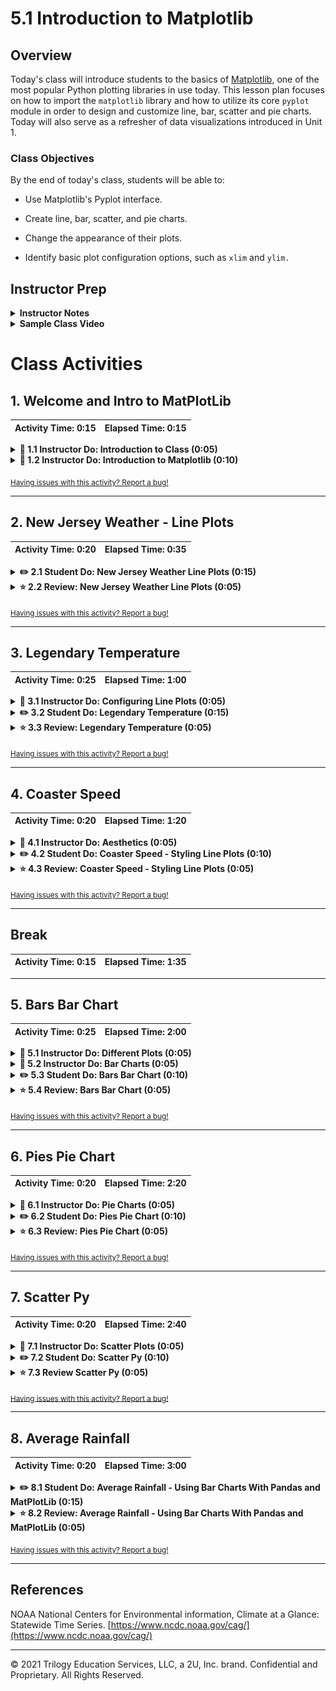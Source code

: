 # 5.1 Introduction to Matplotlib

## Overview

Today's class will introduce students to the basics of [Matplotlib](http://Matplotlib.org/), one of the most popular Python plotting libraries in use today. This lesson plan focuses on how to import the `matplotlib` library and how to utilize its core `pyplot` module in order to design and customize line, bar, scatter and pie charts. Today will also serve as a refresher of data visualizations introduced in Unit 1.

### Class Objectives

By the end of today's class, students will be able to:

* Use Matplotlib's Pyplot interface.

* Create line, bar, scatter, and pie charts.

* Change the appearance of their plots.

* Identify basic plot configuration options, such as `xlim` and `ylim.`

## Instructor Prep

<details>
  <summary><strong>Instructor Notes</strong></summary>

* A note on potential errors caused by the Matplotlib library:

  * `%matplotlib notebook` is used in a number of activities. It not only makes a plot interactive, but it also allows it to be updated after the initial plot. If students encounter weirdness during the activities, check to see that they use this line before importing the plotting libraries.

  * Ideally, students should update their Matplotlib to version 2.2 or newer. A bug with earlier versions resizes plots after an image is exported with the `savefig` method.

* The solutions to most of today's activities are fairly simple. The instructor should approach each exercise by presenting the expected output, briefly discussing the code used to generate it, and sharing the final image, but withholding the example code until the activity review.

  * This is to encourage students to develop the habit of exploring the Matplotlib documentation. A large part of the process of developing plots with the library is reading [examples](http://Matplotlib.org/examples/index.html), so it is important for them to become accustomed to this workflow.

* Please refer to our [Student FAQs?](../../../05-Instructor-Resources/README.md#unit-05-matplotlib) for answers to questions frequently asked by students of this program. If you have any recommendations for additional questions, feel free to log an issue or a pull request with your desired additions.

* Have your TAs refer to the [Time Tracker](TimeTracker.xlsx) to stay on track.

* Lastly, as a reminder, these slideshows are for instructor use only; when distributing slides to students, please first export the slides to a PDF file. You may then send out the PDF file.

</details>

<details>
  <summary><strong>Sample Class Video</strong></summary>

* To view an example class lecture, see: [Class Video](https://codingbootcamp.hosted.panopto.com/Panopto/Pages/Viewer.aspx?id=ec176c10-1f37-4547-8e89-0e598aa6d66a). Note that video may not reflect the latest lesson plan.

</details>

# Class Activities

## 1. Welcome and Intro to MatPlotLib

| Activity Time:       0:15 |  Elapsed Time:      0:15  |
|---------------------------|---------------------------|

<details>
  <summary><strong>📣 1.1 Instructor Do: Introduction to Class (0:05)</strong></summary>

* Open the [slideshow](https://docs.google.com/presentation/d/1pJMdqh6TjdRAiZzT0y8dgeUYSTwRMODxB6MLyvOxacI) and use slides 1–4 to as you cover the following talking points:

  * This week we will be learning how to plot and analyze our datasets using Python.

  * Today's class will introduce students to Matplotlib, one of the most popular Python charting libraries in use.

  * We will focus in particular on familiarizing ourselves with the basics of a module named Pyplot, which we can use to create simple charts quickly.

* Send out the [Student Guide](../StudentGuide.md), which contains the class objectives and useful links that students can refer to during this week's activities.

</details>

<details>
  <summary><strong>📣 1.2 Instructor Do: Introduction to Matplotlib (0:10)</strong></summary>

* Open the [slideshow](https://docs.google.com/presentation/d/1pJMdqh6TjdRAiZzT0y8dgeUYSTwRMODxB6MLyvOxacI)  and use slides 5–10 to accompany the beginning of this demonstration.

* Open and run [01-Ins_BasicLineGraphs/exponential_chart.ipynb](Activities/01-Ins_BasicLineGraphs/Solved/exponential_chart.ipynb) in Jupyter Notebook to show students how Pyplot can be used to create an exponential line plot. Be sure to cover the following talking points:

  * For many of our Python activities, we will generate our data using the NumPy library. The NumPy library contains many built-in methods to generate and manipulate simple or complex data types.

  * `np.arange(start, end, step)` creates a NumPy array of numbers from `start` to `end`, where each number in the array is a `step` away from the next ones.

  * A NumPy array is similar to a Python list, but they are not the same thing. A Python list can contain elements of various data types. In contrast, a NumPy array must contain only a single data type. This allows for faster computation and more efficient storage.

  * The `e_x` list is created using a list comprehension. List comprehensions allow lists to be created using mathematic formulas. For example, the one being used in this application takes values from the `x_axis` list one at a time, finds the exponent, and stores the response within a list.

    ![NumPy and List Comprehensions](Images/01-IntroToMatPlot_Lists.png)

  * Matplotlib allows users to generate plots by setting one list or array as the x-axis and another as the y-axis. It really is as simple as calling `plt.plot()`, passing those 2 lists through as parameters, and then calling `plt.show()` to print the chart to the screen.

  * Matplotlib handles the details of painting charts to the screen, but the programmer has full control over each stage of the drawing process if they really need it. By using `plt.xlabel()` and `plt.ylabel`, for example, users can easily add axis titles to their charts.

    ![Drawing a Line Chart](Images/01-IntroToMatPlot_MakeChart.png)

* Open and run [01-Ins_BasicLineGraphs/SinCos.ipynb](Activities/01-Ins_BasicLineGraphs/Solved/sin_cos.ipynb) in Jupyter Notebook to show students how Pyplot can be used to create a plot with multiple lines. Be sure to cover the following talking points:

  * `np.arange()`, `np.sin()`, and `np.cos()` are all being used to create the lists for the application's charts.

  * Charting multiple lines on the same chart is as simple as calling `plt.plot()` 2 times and providing Pyplot with different values.

    ![Sin and Cos](Images/01-IntroToMatPlot_SinCos.png)

  * While this plot is very simple, it introduces all of the major tools required to build much prettier plots in the future.

* Remind students that visualizations of data are valuable for far more than aesthetics. Trends and human insights buried within complex datasets are often clearest when the data is visualized in some way.

* Open the [Bay Area Weather blog post](https://ermlab.com/en/blog/data-science/pandas-weather-data-visualization-tutorial/), or just the [image](Images/01-temperature.png) and point out that the trend that each city follows is clear from the graphic but may _not_ be obvious in a table.

    ![Bay Area Weather screenshot](Images/01-temperature.png)

</details>

<sub>[Having issues with this activity? Report a bug!](https://bit.ly/39AltaI)</sub>

- - -

## 2. New Jersey Weather - Line Plots

| Activity Time:       0:20 |  Elapsed Time:      0:35  |
|---------------------------|---------------------------|

<details>
  <summary><strong>✏️ 2.1 Student Do: New Jersey Weather Line Plots (0:15)</strong></summary>

* **File:** [02-Stu_NJTemp/Unsolved/nj_temp.ipynb](Activities/02-Stu_NJTemp-LinePlots/Unsolved/nj_temp.ipynb)

* **Instructions:** [README](Activities/02-Stu_NJTemp-LinePlots/README.md)

* In this activity, students will create a series of line plots using temperature data from New Jersey.

* Open [02-Stu_NJTemp/Solved/NJ_temp.ipynb](Activities/02-Stu_NJTemp-LinePlots/Solved/NJ_temp.ipynb) in the Jupyter Notebook and run the code to show the end results of the application.

* You may choose to open the [slideshow](https://docs.google.com/presentation/d/1pJMdqh6TjdRAiZzT0y8dgeUYSTwRMODxB6MLyvOxacI) and use slides 11–13 to accompany this activity.

</details>

<details>
  <summary><strong>⭐ 2.2 Review: New Jersey Weather Line Plots (0:05)</strong></summary>

* Open [02-Stu_NJTemp/nj_temp.ipynb](Activities/02-Stu_NJTemp-LinePlots/Solved/NJ_temp.ipynb) within the Jupyter Notebook and go through the code line by line with the class, answering whatever questions they may have.

  * A list of numbers ranging from 1 to 12 are created using `np.arange(1,13,1)`. The parameters passed tell NumPy to start at 1 and finish before 13, and that each value should be 1 greater than the last.

  * In order to create the Fahrenheit chart, simply pass the `x_axis` and `points` lists into `plt.plot()` and then run `plt.show()`.

    ![Fahrenheit Plot](Images/02-NJTemp_Fahrenheit.png)

  * To convert the values within the points list to Celsius, use a list comprehension where each value in the initial list is passed through the following formula: (x-32) * 0.56.

    ![Celsius Plot](Images/02-NJTemp_Celsius.png)

  * Showing both lines on a single chart is as simple as running the code for drawing both of the charts within the same cell and then using the `plt.show()` method.

</details>

<sub>[Having issues with this activity? Report a bug!](https://bit.ly/343vxHS)</sub>

- - -

## 3. Legendary Temperature

| Activity Time:       0:25 |  Elapsed Time:      1:00  |
|---------------------------|---------------------------|

<details>
  <summary><strong>📣 3.1 Instructor Do: Configuring Line Plots (0:05)</strong></summary>

* Open the [slideshow](https://docs.google.com/presentation/d/1pJMdqh6TjdRAiZzT0y8dgeUYSTwRMODxB6MLyvOxacI) and use slides 14–17 to accompany the beginning of this demonstration as you cover the following talking points:

  * Matplotlib's basic line plots are rather bland.

  * Matplotlib offers considerable control over the details of our plots' appearances.

  * The easiest way to change the way things look in Matplotlib is to use **keyword arguments** to configure the behavior of `plot`.

* Send out the updated sine and cosine example titled [03-Ins_ConfiguringLinePlots/line_config.ipynb](Activities/03-Ins_ConfiguringLinePlots/Solved/line_config.ipynb) and open the code within Jupyter Notebook. Explain the following:

  * While not massively different aesthetically, this new version of the sin/cos plot does introduce some additional components.

  * `plt.hlines()` is used to draw a horizontal line. This method takes in 3 parameters: the _y_ value across which the line will be drawn, the _x_ value where the line will start, and the _x_ value where the line will end.

  * The transparency of the horizontal line can also be set using the `alpha=` keyword and passing a number between 0 and 1. This setting is possible with most Matplotlib plotting functions.

    ![Horizontal Line](Images/03-LineConfiguration_HLines.png)

* Draw attention to the lines being drawn and set to `sin_handle,` and `cos_handle,` and explain:

  * `pyplot.plot` returns a list of the lines that were added to the plot.

  * This bit of code is using argument unpacking to select only the first line from that list of lines.

  * So, calling the `sine_handle` is a reference to the lines object.

  * `plt.plot()` can take in more parameters than just the **x** and **y** values for the line being charted. For example, the markers for a plot can be set using `marker=`, the color of a plot can be set using `color=`, and the label for a line can be set using `label=`.

    ![Tupled Plots](Images/03-LineConfiguration_Tupled.png)

  * The `plt.legend()` method allows the user to create a legend for their chart. The `loc` argument is used to set the location of the legend on the chart.

  * While the `plt.show()` command has not changed, a new line called `plt.savefig()` has been added which will save a version of the chart to an external file. Simply pass the file path desired as a parameter to save the image.

    ![Adding Legends](Images/03-LineConfiguration_Legend.png)

* Explain that the different [markers](http://Matplotlib.org/api/markers_api.html) and [colors](http://Matplotlib.org/api/colors_api.html) are available in the documentation, which students are encouraged to peruse when building their plots.

</details>

<details>
  <summary><strong>✏️ 3.2 Student Do: Legendary Temperature (0:15)</strong></summary>

* **File:** [avg_temp.png](Activities/04-Stu_LegendaryTemperature/Images/avg_temp.png)

* **Instructions:** [README](Activities/04-Stu_LegendaryTemperature/README.md)

  * In this activity, students will edit the line plots they created earlier so that these charts are more visually interesting.

* Encourage students to play with additional configuration options beyond those asked for. Send out links to the Matplotlib API so that students can play around with the library when they finish the activity.

* You may choose to open the [slideshow](https://docs.google.com/presentation/d/1pJMdqh6TjdRAiZzT0y8dgeUYSTwRMODxB6MLyvOxacI) and use slides 18–20 to accompany this activity. Otherwise, show the students what chart they will be attempting to create.

![avg_temp.png](Activities/04-Stu_LegendaryTemperature/Images/avg_temp.png)

</details>

<details>
  <summary><strong>⭐ 3.3 Review: Legendary Temperature (0:05)</strong></summary>

* Open [04-Stu_LegendaryTemperature/legendary_temp.ipynb](Activities/04-Stu_LegendaryTemperature/Solved/legendary_temp.ipynb) within the Jupyter Notebook and go through the code line by line with the class, answering whatever questions they may have. Cover the following talking points:

  * Both `fahrenheit` and `celsius` are followed by commas to set them as tuples. This is crucial because `plt.legend()` expects to be handed tuples within its `handles` parameter and would return an error otherwise.

  * The `loc` parameter of `plt.legend()` has been set to "best" within this application. This allows Matplotlib to decide where to place the legend so that it does not get in the way.

    ![Plot Formatting Code](Images/04-LegendaryTemp_Formatting.png)

* Check with the class to see what interesting formatting options they uncovered during this activity and ask a couple of them to come up and explain their code to the class.

</details>

<sub>[Having issues with this activity? Report a bug!](https://bit.ly/3dO6M6Z)</sub>

- - -

## 4. Coaster Speed

| Activity Time:       0:20 |  Elapsed Time:      1:20  |
|---------------------------|---------------------------|

<details>
  <summary><strong>📣 4.1 Instructor Do: Aesthetics (0:05)</strong></summary>

* Open the [slideshow](https://docs.google.com/presentation/d/1pJMdqh6TjdRAiZzT0y8dgeUYSTwRMODxB6MLyvOxacI) and use slides 21–27 to accompany the beginning of this demo while covering the following talking points:

  * The best plots, like the best code, are easy to read. Emphasize that this is different from being beautiful. Graphics need not be artistic, but they should be easy to understand.

  * Some ways to improve readability include:

    * Adding labels to the x-axis

    * Adding labels to the y-axis

    * Adding titles to plots

    * Limiting the extent of the plot to bound the plot's data points

  * In some cases, adding grids can also help but this can be very situational.

  * Adding labels ensures that the graphic remains honest and easy to understand, even in cases where the visualization is not immediately transparent to most viewers, such as with [Sankey diagrams](https://en.wikipedia.org/wiki/Sankey_diagram).

  * Limiting the extent of the plot maximizes the [data-to-ink ratio](https://infovis-wiki.net/wiki/Data-Ink_Ratio) and constrains the plot to display only relevant information.

* Open the [basic aesthetics added to sine and cosine plot](Images/05-Aesthetics_Output.png). Explain the following:

  * This plot is not yet attractive but is more readable than the previous plots, thanks to the labels and changes being made to the x-axis.

  * `plt.xlabel()`, `plt.ylabel()`, and `plt.title()` are fairly self-explanatory. Simply pass a string into them as a parameter, and the labels and title will be drawn onto the chart.

  * `plt.xlim()` and `plt.ylim()` are used to set where the axes for the chart should begin and end. Matplotlib will naturally create charts with a lot of empty space and these methods can help to limit that.

  * `plt.grid()` is also fairly obvious. Through its use, gridlines are added to the chart.

    ![updated sine and cosine plot](Activities/05-Ins_Aesthetics/Images/sin_cos_with_markers.png)

</details>

<details>
  <summary><strong>✏️ 4.2 Student Do: Coaster Speed - Styling Line Plots (0:10)</strong></summary>

* **File:** [Coaster Speed Chart](Activities/06-Stu_RollerCoaster-StylingLinePlots/Images/CoasterSpeed.png)

* **Instructions:** [README](Activities/06-Stu_RollerCoaster-StylingLinePlots/README.md)

* In this activity, students will create a line chart that graphs the speed of a roller coaster over time. They will then style the chart and add some aesthetics to it.

* You may choose to open the [slideshow](https://docs.google.com/presentation/d/1pJMdqh6TjdRAiZzT0y8dgeUYSTwRMODxB6MLyvOxacI) and use slides 28–30 to accompany this activity. Otherwise show the students what chart they will be attempting to create.

![Coaster Speed Chart](Images/06-CoasterSpeed_Output.png)

</details>

<details>
  <summary><Strong>⭐ 4.3 Review: Coaster Speed - Styling Line Plots (0:05)</strong></summary>

* Open up [06-Stu_RollerCoaster/coaster_speed.ipynb](Activities/06-Stu_RollerCoaster-StylingLinePlots/Solved/coaster_speed.ipynb) within the Jupyter Notebook and go through the code line by line with the class, answering whatever questions they may have. Cover the following talking points:

  * `plt.title()`, `plt.xlabel()`, and `plt.ylabel()` are used to set the title and axis labels.

  * `plt.xlim()` and `plt.ylim()` are set so that there is as little empty space as possible on the chart while still making it understandable.

    ![Coaster Code](Images/06-CoasterSpeed_Code_1.png)

    ![Coaster Code](Images/06-CoasterSpeed_Code_2.png)

</details>

<sub>[Having issues with this activity? Report a bug!](https://bit.ly/2xF1JFE)</sub>

- - -

## Break

| Activity Time:       0:15 |  Elapsed Time:      1:35  |
|---------------------------|---------------------------|

- - -

## 5. Bars Bar Chart

| Activity Time:       0:25 |  Elapsed Time:      2:00  |
|---------------------------|---------------------------|

<details>
  <summary><strong>📣 5.1 Instructor Do: Different Plots (0:05)</strong></summary>

* Open the [slideshow](https://docs.google.com/presentation/d/1pJMdqh6TjdRAiZzT0y8dgeUYSTwRMODxB6MLyvOxacI) and use slides 32–34 while covering the following talking points:

  * Matplotlib provides a simple interface for producing more than line plots.

  * The most common charts students will generate are line charts, bar charts, pie charts, and scatter plots.

  * **Bar charts** are useful for comparing different entities to one another.

  * **Pie charts** are suitable for displaying parts of a whole—in particular, the amount each constituent contributes to the complete dataset.

  * **Scatter plots** are good for displaying where points fall with respect to 2 different factors.

  * It's important to choose the right plot for a given dataset; the wrong choice can make a graphic less readable or even make the data misleading.

  * Some data might lend itself to different plots; some data can be reasonably displayed via bar or pie chart, for instance.

</details>

<details>
  <summary><strong>📣 5.2 Instructor Do: Bar Charts (0:05)</strong></summary>

* Open the [slideshow](https://docs.google.com/presentation/d/1pJMdqh6TjdRAiZzT0y8dgeUYSTwRMODxB6MLyvOxacI) and use slides 35–39 while covering the following talking points:

  * Bar charts are particularly useful when trying to visualize data that is counted or a single variable that is measured multiple times.

    * Data that comes from a single variable is called **univariate**.

    * For example, the amount of rainfall per month for a given location or the results of a poll containing a few different categories could be visualized effectively with a bar chart.

  * Bar charts are not very useful when comparing **bivariate** data, or data that compares 2 different variables.

    * For example, a dataset comparing the number of ice cream bars sold versus daily temperature would not be visualized well using a bar chart.

* Ask the students to think of a few other examples of univariate datasets that would be visualized well with bar charts.

* Open the bar chart example within Jupyter Notebook: [07-Ins_BarCharts/bar_chart.ipynb](Activities/07-Ins_BarCharts/Solved/bar_chart.ipynb). Cover the following talking points:

  * When dealing with bar charts, it is necessary to provide the heights of each bar within an array.

  * The x-axis will also be an array whose length must equal that of the list of heights.

  * Instead of using `plt.plot()` bar charts are drawn using `plt.bar()`.

  * The `align` parameter for `plt.bar()` is center to center the data on each tick.

    ![Axes and Plotting](Images/07-BarCharts_Plot.png)

  * An additional aesthetic challenge unique to bar charts is aligning the tick locations on the x-axis and providing textual, rather than numeric, labels.

  * The `tick_locations` list created within this application places a tick for each value in the `x_axis`.

    ![Ticks](Images/07-BarCharts_Ticks.png)

  * `plt.xlim()` and `plt.ylim()` are set so that there is some space between the bars and the edge of the chart. This makes the chart look a little better aesthetically.

</details>

<details>
  <summary><strong>✏️ 5.3 Student Do: Bars Bar Chart (0:10)</strong></summary>

* **Files:**

  * [08-Stu_PyBars/py_bars.ipynb](Activities/08-Stu_PyBars/Unsolved/py_bars.ipynb)

  * [Bars Bar Chart](Activities/08-Stu_PyBars/Images/BarDensity.png)

* **Instructions:** [README.md](Activities/08-Stu_PyBars/README.md)

* In this activity, students will create a bar chart that visualizes the density of bars within major U.S. cities.

* You may choose to open the [slideshow](https://docs.google.com/presentation/d/1pJMdqh6TjdRAiZzT0y8dgeUYSTwRMODxB6MLyvOxacI) and use slides 40–42 to accompany this activity. Otherwise, show the students what chart they will be attempting to create.

![PyBars Output](Images/08-PyBars_Output.png)

</details>

<details>
  <summary><strong>⭐ 5.4 Review: Bars Bar Chart (0:05)</strong></summary>

* Open [08-Stu_PyBars/py_bars.ipynb](Activities/08-Stu_PyBars/Solved/py_bars.ipynb) within the Jupyter Notebook and go through the code line by line with the class, answering whatever questions they may have.

* Focus on the ticks set for the bar chart in particular.

* Explain that `plt.xlim()` is set to go from -0.75 to the length of the y-axis minus 0.25 so that there is a degree of space between the leftmost bar and the edge of the chart.

    ![PyBars Code](Images/08-PyBars_Code.png)

* Explain that the process of tweaking aesthetic parameters can be time consuming. This is why we always want to save our Python code that we use to generate figures - a notebook or script makes recreating any plot trivial.

</details>

<sub>[Having issues with this activity? Report a bug!](https://bit.ly/2xF1JFE)</sub>

- - -

## 6. Pies Pie Chart

| Activity Time:       0:20 |  Elapsed Time:      2:20  |
|---------------------------|---------------------------|

<details>
  <summary><strong>📣 6.1 Instructor Do: Pie Charts (0:05)</strong></summary>

* Open the [slideshow](https://docs.google.com/presentation/d/1pJMdqh6TjdRAiZzT0y8dgeUYSTwRMODxB6MLyvOxacI) and use slides 43–47 while covering the following talking points:

  * Pie charts are particularly useful when trying to visualize percentage, fractional, or proportional data.

    * Essentially, pie charts are great at visualizing "piece of the pie" data.

    * For example, the proportion of Democratic versus Republican versus independent voters would be visualized effectively with a pie chart.

    * The fewer the number of categories, the greater the effectiveness of a pie chart.

    * Pie charts are not effective with datasets that have more than about 10 categories. Similar to bar charts, pie charts are only effective describing univariate data.

    * When there are too many categories, pie charts become too busy and lose their effectiveness.

  * Due to the overlap of functionality, bar charts can also be used to visualize the same data used to generate a pie chart.

    * However, pie charts can be far more dramatic and effective demonstrating a fractional relationship.

    * When in doubt, it is always safer to visualize using a bar chart rather than overcrowding a pie chart.

* Ask the students to think of a few other examples of univariate datasets that would be visualized well with pie charts.

* Open the pie chart example: [09-Ins_PieCharts/pie_chart.ipynb](Activities/09-Ins_PieCharts/Solved/pie_chart.ipynb). Cover the following talking points:

  * The sizes of each wedge are passed into `plt.pie()` as an array. Lists containing the labels for each wedge and the colors for each wedge are also passed in.

  * The pie chart allows the user to choose a wedge to "explode," using the `explode` option. This will separate one wedge from the rest so that it is easier to examine.

  * Inside of the `plt.pie()` method, a parameter of `autopc="%1.1%%"` is being passed. This will automatically convert the values passed into percentages with one decimal place.

    ![Pie Plotting](Images/09-pie01.png)

  * Matplotlib does not constrain pie charts to be circular—by default, they will be ovals if the window the plot lives in is not a square. This is why `plt.axis("equal")` is being passed.

    ![Pie Axis](Images/09-pie02.png)

* Explain that there are additional configuration options available for improving the appearance of Matplotlib's pie charts should students desire to look into them.

</details>

<details>
  <summary><strong>✏️ 6.2 Student Do: Pies Pie Chart (0:10)</strong></summary>

* **Files:**

  * [10-Stu_PyPies/py_pie.ipynb](Activities/10-Stu_PyPies/Unsolved/py_pie.ipynb)

  * [Pies Pie Chart](Activities/10-Stu_PyPies/Images/PyPies.png)

* **Instructions:** [README.md](Activities/10-Stu_PyPies/README.md)

* In this activity, students will create a pie chart that visualizes the favorite pies within the United States.

* You may choose to open the [slideshow](https://docs.google.com/presentation/d/1pJMdqh6TjdRAiZzT0y8dgeUYSTwRMODxB6MLyvOxacI) and use slides 48–50 to accompany this activity. Otherwise, show the students what chart they will be attempting to create.

  ![PyPies Output](Images/10-PyPies_Output.png)

</details>

<details>
  <summary><strong>⭐ 6.3 Review: Pies Pie Chart (0:05)</strong></summary>

* Open [10-Stu_PyPies/py_pie.ipynb](Activities/10-Stu_PyPies/Solved/py_pie.ipynb) within the Jupyter Notebook and go through the code line by line with the class, answering whatever questions they may have. Cover the following talking points:

  * One of the things that makes this activity challenging is knowing what colors are available for use. Students can find a list of colors available to peruse [here](https://matplotlib.org/users/colors.html).

  * Pie charts are easy to make because the editing of a chart only really requires the editing of values. The styling and aesthetics other than this are fairly uniform across charts.

    ![Py Pies Plotting](Images/10-PyPies_Plotting.png)

</details>

<sub>[Having issues with this activity? Report a bug!](https://bit.ly/2w6SGg3)</sub>

- - -

## 7. Scatter Py

| Activity Time:       0:20 |  Elapsed Time:      2:40  |
|---------------------------|---------------------------|

<details>
  <summary><strong>📣 7.1 Instructor Do: Scatter Plots (0:05)</strong></summary>

* Open the [slideshow](https://docs.google.com/presentation/d/1pJMdqh6TjdRAiZzT0y8dgeUYSTwRMODxB6MLyvOxacI) and use slides 51–55 to while covering the following talking points:

  * Scatter plots are extremely useful when visualizing **bivariate** data, or data that relates 2 variables.

    * Any data that we can plot on the x- and y-axis from 2 lists is considered bivariate data.

    * We can describe bivariate data as something versus something else.

    * For example, if we were to plot the amount of ice cream sold per day versus daily temperature, this bivariate data would be best visualized using a scatter plot.

  * Scatter plots are one of the cleanest and most effective charts to use on large datasets (datasets that have 500 values or more).

  * Scatter plots are frequently used to visualize clusters in a dataset.

  * Scatter plots are not great for visualizing continuous measurements.

    * The most common continuous data is data measured over time, or **time series** data.

  * When data is continuous, we often want to be able to interpolate between measurements. In this case, scatter plots may not be as effective as a line plot.

    * This is especially true if the dataset is small—the smaller the dataset, the more likely the audience will want to read between the data points.

  * In most cases, datasets will be large enough to effectively use scatter plots.

* Finally, open the scatter plot example: [11-Ins_ScatterPlots/scatter_plot.ipynb](Activities/11-Ins_ScatterPlots/Solved/scatter_plot.ipynb). Cover the following talking points:

  * This plot uses random data just so the class can avoid cluttering the example with Pandas cleanup—later activities will provide more realistic context.

  * Generating scatter plots demands the simplest set of methods of all the charts so far. Simply take in 2 sets of data and pass them into `plt.scatter()`.

  * The code can change the size of each dot by passing the `s=<LIST>` parameter. In this case, the values stored within `x_axis` will determine the size of a dot.

    ![Scatter Plots](Images/11-scatter.png)

</details>

<details>
  <summary><strong>✏️ 7.2 Student Do: Scatter Py (0:10)</strong></summary>

* **Files:**

  * [12-Stu_ScatterPy/ice_cream_sales.ipynb](Activities/12-Stu_ScatterPy/Unsolved/ice_cream_sales.ipynb)

  * [IceCreamSales Chart](Activities/12-Stu_ScatterPy/Images/IceCreamSales.png)

* **Instructions:** [README.md](Activities/12-Stu_ScatterPy/README.md)

* In this activity, students will create a scatter plot that visualizes ice cream sales in comparison to temperature increases.

* You may choose open up the [slideshow](https://docs.google.com/presentation/d/1pJMdqh6TjdRAiZzT0y8dgeUYSTwRMODxB6MLyvOxacI) and use slides 56–58 to accompany this activity. Otherwise, show the students what chart they will be attempting to create.

  ![PyScatter Output](Images/12-ScatterPy_Output.png)

</details>

<details>
  <summary><strong>⭐ 7.3 Review Scatter Py (0:05)</strong></summary>

* Open [12-Stu_ScatterPy/ice_cream_sales.ipynb](Activities/12-Stu_ScatterPy/Solved/ice_cream_sales.ipynb) within the Jupyter Notebook and go through the code line by line with the class, answering whatever questions they may have. Be sure to point out the following:

  * In order to make the scatter plot easier to read, we customized the color and boarder of the markers using the `facecolors` and `edgecolors` arguments.

    * If students are curious about the different color options and shape options, they can look at `matplotlib.pyplot` documentation

  * Often times with scatter plot data, values will be tightly clustered or there will be large ranges of white space between values. It is a good idea to set the `plt.xlim()` and `plt.ylim()` functions to ensure our figures are clear and readable.

</details>

<sub>[Having issues with this activity? Report a bug!](https://bit.ly/3dUNbCv)</sub>

- - -

## 8. Average Rainfall

| Activity Time:       0:20 |  Elapsed Time:      3:00  |
|---------------------------|---------------------------|

<details>
  <summary><strong>✏️ 8.1 Student Do: Average Rainfall - Using Bar Charts With Pandas and MatPlotLib (0:15)</strong></summary>

* **Files:**

  * [avg_rain_state.csv](Activities/13-Stu_AvgRain-BarChartsWithPandas/Resources/avg_rain_state.csv)

  * [avg_state_rain.ipynb](Activities/13-Stu_AvgRain-BarChartsWithPandas/Unsolved/avg_state_rain.ipynb)

  * [avg_state_rain.png](Activities/13-Stu_AvgRain-BarChartsWithPandas/Images/avg_state_rain.png)

* **Instructions:**

  * [README](Activities/13-Stu_AvgRain-BarChartsWithPandas/README.md)

* In this activity, students will import data from a CSV file to create a bar chart that shows the average rainfall in different states. This will require them to think outside the box and try using Pandas alongside Matplotlib.

* You may choose to open the [slideshow](https://docs.google.com/presentation/d/1pJMdqh6TjdRAiZzT0y8dgeUYSTwRMODxB6MLyvOxacI) and use slides 59–62 to accompany this activity. Otherwise, show the students what chart they will be attempting to create.

  ![Average Rain Output](Images/13-AverageRain_Output.png)

</details>

<details>
  <summary><strong>⭐ 8.2 Review: Average Rainfall - Using Bar Charts With Pandas and MatPlotLib (0:05)</strong></summary>

* Open [13-Stu_AvgRain/avg_state_rain.ipynb](Activities/13-Stu_AvgRain-BarChartsWithPandas/Solved/avg_state_rain.ipynb) within the Jupyter Notebook and go through the code line by line with the class, answering whatever questions they may have.

* Point out to students that this figure is very busy. A bar plot of this size may be good for exploratory analysis, but not for presentation or reporting.

* Explain that in data science, it is very important to make figures that summarize data truthfully. However, if a figure takes too long to digest, it will lose its effectiveness.

* Explain that as we progress further into the course, we will learn methods of identifying trends and calculating statistics on larger datasets. This will enable us to make more powerful tables and figures that will tell the same story without the visual clutter.

</details>

<sub>[Having issues with this activity? Report a bug!](https://bit.ly/3aETdVw)</sub>

- - -

## References

NOAA National Centers for Environmental information, Climate at a Glance: Statewide Time Series. [https://www.ncdc.noaa.gov/cag/](https://www.ncdc.noaa.gov/cag/)

- - -

© 2021 Trilogy Education Services, LLC, a 2U, Inc. brand. Confidential and Proprietary. All Rights Reserved.
